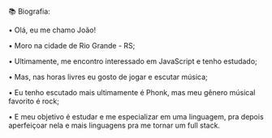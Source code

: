 📚 Biografia:


•  Olá, eu me chamo João!

•  Moro na cidade de Rio Grande - RS;

•  Ultimamente, me encontro interessado em JavaScript e tenho estudado;

•  Mas, nas horas livres eu gosto de jogar e escutar música;

• Eu tenho escutado mais ultimamente é Phonk, mas meu gênero músical favorito é rock; 

• E meu objetivo é estudar e me especializar em uma linguagem, pra depois aperfeiçoar nela e mais linguagens pra me tornar um full stack.
